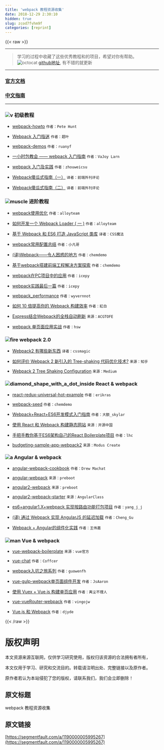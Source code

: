 ```yaml
---
title: 'webpack 教程资源收集' 
date: 2018-12-29 2:30:10
hidden: true
slug: zcod7fvhm9f
categories: [reprint]
---
```


{{< raw >}}

                    
<hr>
<blockquote><p>学习的过程中收藏了这些优秀教程和的项目，希望对你有帮助。<br><img src="https://static.alili.techundefined" class="emoji" alt="octocat" title="octocat"> <a href="https://github.com/naraku666/webpack-tutorial-collection" rel="nofollow noreferrer" target="_blank">github地址</a>, 有不错的就更新</p></blockquote>
<hr>
<h3 id="articleHeader0"><a href="http://webpack.github.io/docs/" rel="nofollow noreferrer" target="_blank">官方文档</a></h3>
<h3 id="articleHeader1"><a href="http://zhaoda.net/webpack-handbook/index.html" rel="nofollow noreferrer" target="_blank">中文指南</a></h3>
<hr>
<h3 id="articleHeader2">
<img src="https://static.alili.techundefined" class="emoji" alt="v" title="v"> 初级教程</h3>
<ul>
<li><p><a href="https://github.com/petehunt/webpack-howto" rel="nofollow noreferrer" target="_blank">webpack-howto</a>  <code>作者：Pete Hunt</code></p></li>
<li><p><a href="http://segmentfault.com/a/1190000002551952">Webpack 入门指迷</a>  <code>作者：题叶</code>  　</p></li>
<li><p><a href="https://github.com/ruanyf/webpack-demos" rel="nofollow noreferrer" target="_blank">webpack-demos</a> <code>作者：ruanyf</code></p></li>
<li><p><a href="http://www.cnblogs.com/vajoy/p/4650467.html" rel="nofollow noreferrer" target="_blank">一小时包教会 —— webpack 入门指南</a>  <code>作者：VaJoy Larn</code>　　</p></li>
<li><p><a href="http://www.w3ctech.com//topic/1557" rel="nofollow noreferrer" target="_blank">webpack 入门及实践</a>  <code>作者：zhouweicsu</code>　　</p></li>
<li><p><a href="http://zhuanlan.zhihu.com/FrontendMagazine/20367175" rel="nofollow noreferrer" target="_blank">Webpack傻瓜式指南（一）</a>  <code>译者：前端外刊评论</code>　　</p></li>
<li><p><a href="http://zhuanlan.zhihu.com/FrontendMagazine/20397902" rel="nofollow noreferrer" target="_blank">Webpack傻瓜式指南（二）</a>  <code>译者：前端外刊评论</code>　　　</p></li>
</ul>
<h3 id="articleHeader3">
<img src="https://static.alili.techundefined" class="emoji" alt="muscle" title="muscle"> 进阶教程</h3>
<ul>
<li><p><a href="http://web.jobbole.com/84847/" rel="nofollow noreferrer" target="_blank">webpack使用优化</a>  <code>作者：alloyteam</code>　　</p></li>
<li><p><a href="http://www.alloyteam.com/2016/01/webpack-loader-1/" rel="nofollow noreferrer" target="_blank">如何开发一个 Webpack Loader ( 一 )</a>  <code>作者：alloyteam</code>　　</p></li>
<li><p><a href="https://github.com/cssmagic/blog/issues/56" rel="nofollow noreferrer" target="_blank">基于 Webpack 和 ES6 打造 JavaScript 类库</a>  <code>译者：CSS魔法</code></p></li>
<li><p><a href="http://www.h-simon.com/42/" rel="nofollow noreferrer" target="_blank">webpack常用配置总结</a> <code>作者：小凡哥</code></p></li>
<li><p><a href="https://github.com/chemdemo/chemdemo.github.io/issues/13" rel="nofollow noreferrer" target="_blank">(译)Webpack——令人困惑的地方</a> <code>作者：chemdemo</code></p></li>
<li><p><a href="https://github.com/chemdemo/chemdemo.github.io/issues/10" rel="nofollow noreferrer" target="_blank">基于webpack搭建前端工程解决方案探索</a> <code>作者：chemdemo</code></p></li>
<li><p><a href="https://github.com/icepy/_posts/issues/25" rel="nofollow noreferrer" target="_blank">webpack在PC项目中的应用</a> <code>作者：icepy</code></p></li>
<li><p><a href="https://github.com/icepy/_posts/issues/34" rel="nofollow noreferrer" target="_blank">webpack实践最后一篇</a> <code>作者：icepy</code></p></li>
<li><p><a href="https://github.com/wyvernnot/webpack_performance" rel="nofollow noreferrer" target="_blank">webpack_performance</a> <code>作者：wyvernnot</code></p></li>
<li><p><a href="https://segmentfault.com/a/1190000005770042">如何 10 倍提高你的 Webpack 构建效率</a> <code>作者：紅白</code></p></li>
<li><p><a href="http://acgtofe.com/posts/2016/02/full-live-reload-for-express-with-webpack" rel="nofollow noreferrer" target="_blank">Express结合Webpack的全栈自动刷新</a> <code>来源：ACGTOFE</code></p></li>
<li><p><a href="https://segmentfault.com/a/1190000005866410#articleHeader11">webpack 单页面应用实战</a> <code>作者：hsw</code></p></li>
</ul>
<h3 id="articleHeader4">
<img src="https://static.alili.techundefined" class="emoji" alt="fire" title="fire"> webpack 2.0</h3>
<ul>
<li><p><a href="https://github.com/cssmagic/blog/issues/58" rel="nofollow noreferrer" target="_blank">Webpack2 有哪些新东西</a>  <code>译者：cssmagic</code></p></li>
<li><p><a href="https://www.zhihu.com/question/41922432" rel="nofollow noreferrer" target="_blank">如何评价 Webpack 2 新引入的 Tree-shaking 代码优化技术?</a> <code>来源：知乎</code></p></li>
<li><p><a href="https://medium.com/modus-create-front-end-development/webpack-2-tree-shaking-configuration-9f1de90f3233#.hqv8bdir5" rel="nofollow noreferrer" target="_blank">Webpack 2 Tree Shaking Configuration</a> <code>来源：Medium</code></p></li>
</ul>
<h3 id="articleHeader5">
<img src="https://static.alili.techundefined" class="emoji" alt="diamond_shape_with_a_dot_inside" title="diamond_shape_with_a_dot_inside"> React &amp; webpack</h3>
<ul>
<li><p><a href="https://github.com/erikras/react-redux-universal-hot-example" rel="nofollow noreferrer" target="_blank">react-redux-universal-hot-example</a> <code>作者：erikras</code></p></li>
<li><p><a href="https://github.com/chemdemo/webpack-bootstrap" rel="nofollow noreferrer" target="_blank">webpack-seed</a> <code>作者：chemdemo</code></p></li>
<li><p><a href="http://www.cnblogs.com/skylar/p/React-Webpack-ES6.html" rel="nofollow noreferrer" target="_blank">Webpack+React+ES6开发模式入门指南</a> <code>作者：大额_skylar</code></p></li>
<li><p><a href="http://www.oschina.net/translate/react-static-site" rel="nofollow noreferrer" target="_blank">使用 React 和 Webpack 构建静态网站</a> <code>来源：开源中国</code></p></li>
<li><p><a href="https://segmentfault.com/a/1190000005037309">手把手教你基于ES6架构自己的React Boilerplate项目</a> <code>作者：lhc</code></p></li>
<li><p><a href="https://github.com/ModusCreateOrg/budgeting-sample-app-webpack2" rel="nofollow noreferrer" target="_blank">budgeting-sample-app-webpack2</a> <code>来源：Modus Create</code></p></li>
</ul>
<h3 id="articleHeader6">
<img src="https://static.alili.techundefined" class="emoji" alt="a" title="a"> Angular &amp; webpack</h3>
<ul>
<li><p><a href="http://dmachat.github.io/angular-webpack-cookbook/" rel="nofollow noreferrer" target="_blank">angular-webpack-cookbook</a> <code>作者：Drew Machat</code></p></li>
<li><p><a href="https://github.com/preboot/angular-webpack" rel="nofollow noreferrer" target="_blank">angular-webpack</a> <code>来源：preboot</code></p></li>
<li><p><a href="https://github.com/preboot/angular2-webpack" rel="nofollow noreferrer" target="_blank">angular2-webpack</a> <code>来源：preboot</code></p></li>
<li><p><a href="https://github.com/AngularClass/angular2-webpack-starter" rel="nofollow noreferrer" target="_blank">angular2-webpack-starter</a> <code>来源：AngularClass</code></p></li>
<li><p><a href="https://segmentfault.com/a/1190000004358725">es6+angular1.X+webpack 实现按路由功能打包项目</a> <code>作者：yang_j_j</code></p></li>
<li><p><a href="https://segmentfault.com/a/1190000004514747" target="_blank">(译) 通过 Webpack 实现 AngularJS 的延迟加载</a> <code>作者：Cheng_Gu</code></p></li>
<li><p><a href="https://segmentfault.com/a/1190000003915443">Webpack + Angular的组件化实践</a> <code>作者：王伟嘉</code></p></li>
</ul>
<h3 id="articleHeader7">
<img src="https://static.alili.techundefined" class="emoji" alt="man" title="man"> Vue &amp; webpack</h3>
<ul>
<li><p><a href="https://github.com/vuejs-templates/webpack" rel="nofollow noreferrer" target="_blank">vue-webpack-boilerplate</a>  <code>来源：vue官方</code></p></li>
<li><p><a href="https://github.com/Coffcer/vue-chat" rel="nofollow noreferrer" target="_blank">vue-chat</a> <code>作者：Coffcer</code></p></li>
<li><p><a href="http://guowenfh.github.io/2016/03/24/vue-webpack-01-base/" rel="nofollow noreferrer" target="_blank">webpack入坑之旅系列</a> <code>作者：guowenfh</code></p></li>
<li><p><a href="https://github.com/JsAaron/vue-gulp-webpack" rel="nofollow noreferrer" target="_blank">vue-gulp-webpack单页面组件开发</a> <code>作者：JsAaron</code></p></li>
<li><p><a href="https://segmentfault.com/a/1190000005891026">使用 Vuex + Vue.js 构建单页应用</a> <code>作者：离尘不理人</code></p></li>
<li><p><a href="https://github.com/vingojw/vue-vueRouter-webpack" rel="nofollow noreferrer" target="_blank">vue-vueRouter-webpack</a> <code>作者：vingojw</code></p></li>
<li><p><a href="http://div.io/topic/1343?page=1#5517" rel="nofollow noreferrer" target="_blank">Vue.js 和 Webpack</a> <code>作者：djyde</code>　　</p></li>
</ul>

                
{{< /raw >}}

# 版权声明
本文资源来源互联网，仅供学习研究使用，版权归该资源的合法拥有者所有，

本文仅用于学习、研究和交流目的。转载请注明出处、完整链接以及原作者。

原作者若认为本站侵犯了您的版权，请联系我们，我们会立即删除！

## 原文标题
webpack 教程资源收集

## 原文链接
[https://segmentfault.com/a/1190000005995267](https://segmentfault.com/a/1190000005995267)

